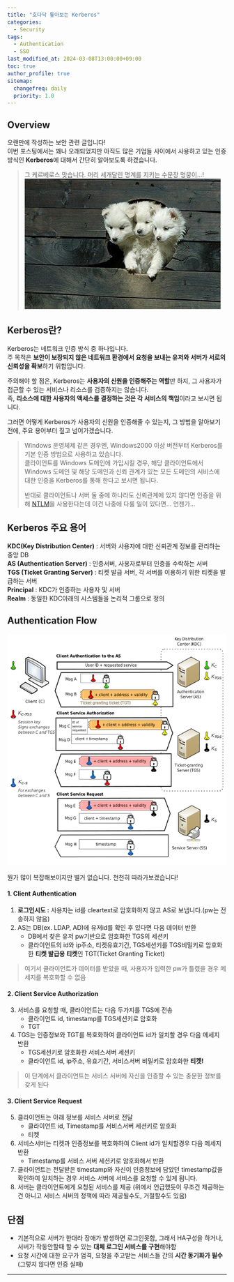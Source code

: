 ```yaml
---
title: "호다닥 톺아보는 Kerberos"
categories:
  - Security
tags:
  - Authentication
  - SSO
last_modified_at: 2024-03-08T13:00:00+09:00
toc: true
author_profile: true
sitemap:
  changefreq: daily
  priority: 1.0
---
```


## Overview
오랜만에 작성하는 보안 관련 글입니다!  
이번 포스팅에서는 꽤나 오래되었지만 아직도 많은 기업들 사이에서 사용하고 있는 인증방식인 **Kerberos**에 대해서 간단히 알아보도록 하겠습니다.  

>그 케르베로스 맞습니다. 머리 세개달린 명계를 지키는 수문장 멍뭉이...!  
>![](https://raw.githubusercontent.com/GRuuuuu/hololy-img-repo/main/2024/2024-03-08-kerberos.md/1.jpg)  


## Kerberos란?

Kerberos는 네트워크 인증 방식 중 하나입니다.  
주 목적은 **보안이 보장되지 않은 네트워크 환경에서 요청을 보내는 유저와 서버가 서로의 신뢰성을 확보**하기 위함입니다.  

주의해야 할 점은, Kerberos는 **사용자의 신원을 인증해주는 역할**만 하지, 그 사용자가 접근할 수 있는 서비스나 리소스를 검증하지는 않습니다.  
즉, **리소스에 대한 사용자의 액세스를 결정하는 것은 각 서비스의 책임**이라고 보시면 됩니다.  

그러면 어떻게 Kerberos가 사용자의 신원을 인증해줄 수 있는지, 그 방법을 알아보기 전에, 주요 용어부터 짚고 넘어가겠습니다.    

>Windows 운영체제 같은 경우엔, Windows2000 이상 버전부터 Kerberos를 기본 인증 방법으로 사용하고 있습니다.  
>클라이언트를 Windows 도메인에 가입시킬 경우, 해당 클라이언트에서 Windows 도메인 및 해당 도메인과 신뢰 관계가 있는 모든 도메인의 서비스에 대한 인증을 Kerberos를 통해 한다고 보시면 됩니다.  
>
>반대로 클라이언트나 서버 둘 중에 하나라도 신뢰관계에 있지 않다면 인증을 위해 [NTLM](https://learn.microsoft.com/ko-kr/troubleshoot/windows-server/windows-security/ntlm-user-authentication)을 사용한다는데 이건 나중에 다룰 일이 있다면... 언젠가... 

## Kerberos 주요 용어

**KDC(Key Distribution Center)** : 서버와 사용자에 대한 신뢰관계 정보를 관리하는  중앙 DB  
**AS (Authentication Server)** : 인증서버, 사용자로부터 인증을 수락하는 서버  
**TGS (Ticket Granting Server)** : 티켓 발급 서버, 각 서버를 이용하기 위한 티켓을 발급하는 서버  
**Principal** : KDC가 인증하는 사용자 및 서버  
**Realm** : 동일한 KDC아래의 시스템들을 논리적 그룹으로 정의  

## Authentication Flow

![](https://raw.githubusercontent.com/GRuuuuu/hololy-img-repo/main/2024/2024-03-08-kerberos.md/2.png)  

뭔가 많이 복잡해보이지만 별거 없습니다. 천천히 따라가보겠습니다!  
#### 1. Client Authentication
  1. **로그인시도 :** 사용자는 id를 cleartext로 암호화하지 않고 AS로 보냅니다.(pw는 전송하지 않음) 
  2. AS는 DB(ex. LDAP, AD)에 유저id를 확인 후 있다면 다음 데이터 반환
      - DB에서 찾은 유저 pw기반으로 암호화한 TGS의 세션키
      - 클라이언트의 id와 ip주소, 티켓유효기간, TGS세션키를 TGS비밀키로 암호화한 **티켓 발급용 티켓**인 TGT(Ticket Granting Ticket)
  > 여기서 클라이언트가 데이터를 받았을 때, 사용자가 입력한 pw가 틀렸을 경우 메세지를 복호화할 수 없음

#### 2. Client Service Authorization
  3. 서비스를 요청할 때, 클라이언트는 다음 두가지를 TGS에 전송
      - 클라이언트 id, timestamp를 TGS세션키로 암호화
      - TGT
  4. TGS는 인증정보와 TGT를 복호화하여 클라이언트 id가 일치할 경우 다음 메세지 반환
      -  TGS세션키로 암호화한 서비스서버 세션키
      - 클라이언트 id, ip주소, 유효기간, 서비스서버 비밀키로 암호화한 **티켓!**
  > 이 단계에서 클라이언트는 서비스 서버에 자신을 인증할 수 있는 충분한 정보를 갖게 된다

#### 3. Client Service Request
  5. 클라이언트는 아래 정보를 서비스 서버로 전달
      - 클라이언트 id, Timestamp를 서비스서버 세션키로 암호화
      - 티켓
  6. 서비스서버는 티켓과 인증정보를 복호화하여 Client id가 일치할경우 다음 메세지 반환
      - Timestamp를 서비스 서버 세션키로 암호화해서 반환  
  7. 클라이언트는 전달받은 timestamp와 자신이 인증정보에 담았던 timestamp값을 확인하여 일치하는 경우 서비스 서버에 서비스를 요청할 수 있게 됩니다.
  8. 서버는 클라이언트에게 요청된 서비스를 제공 (위에서 언급했듯이 무조건 제공하는건 아니고 서비스 서버의 정책에 따라 제공될수도, 거절할수도 있음)

## 단점
  - 기본적으로 서버가 한대라 장애가 발생하면 로그인못함, 그래서 HA구성을 하거나, 서버가 작동안할때 할 수 있는 **대체 로그인 서비스를 구현**해야함
  - 요청 시간에 대한 요구가 엄격, 요청을 주고받는 서비스들 간의 **시간 동기화가 필수** (그렇지 않다면 인증 실패)


----